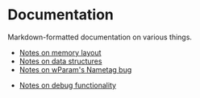 # Documentation

Markdown-formatted documentation on various things.

- [Notes on memory layout](LINKERMAP.md)
- [Notes on data structures](STRUCT.md)
- [Notes on wParam's Nametag bug](wParam.md)
* [Notes on debug functionality](DEBUG.md)
